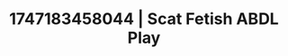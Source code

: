 ---
categories:
- Vocal tease
- Femme domination
- Mindful kink
- Gagging sounds
- Dreamy pleasure
image: /assets/images/1747183458044.jpg
layout: post
seo:
  description: Featured content with sensual ABDL Play, Scat Fetish. HD images available.
  keywords: ABDL Play, Scat Fetish
  og_image: /assets/images/1747183458044.jpg
  schema_type: VisualArtwork
tags:
- '#1747183458044'
- ABDL Play
- Scat Fetish
title: 1747183458044 | Scat Fetish ABDL Play
---